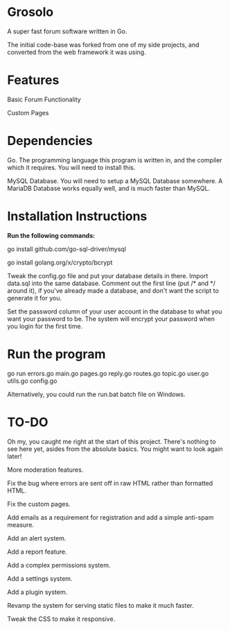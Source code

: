 # Grosolo

A super fast forum software written in Go.

The initial code-base was forked from one of my side projects, and converted from the web framework it was using.


# Features
Basic Forum Functionality

Custom Pages


# Dependencies

Go. The programming language this program is written in, and the compiler which it requires. You will need to install this.

MySQL Database. You will need to setup a MySQL Database somewhere. A MariaDB Database works equally well, and is much faster than MySQL.


# Installation Instructions

**Run the following commands:**

go install github.com/go-sql-driver/mysql

go install golang.org/x/crypto/bcrypt

Tweak the config.go file and put your database details in there. Import data.sql into the same database. Comment out the first line (put /* and */ around it), if you've already made a database, and don't want the script to generate it for you.

Set the password column of your user account in the database to what you want your password to be. The system will encrypt your password when you login for the first time.


# Run the program

go run errors.go main.go pages.go reply.go routes.go topic.go user.go utils.go config.go

Alternatively, you could run the run.bat batch file on Windows.


# TO-DO

Oh my, you caught me right at the start of this project. There's nothing to see here yet, asides from the absolute basics. You might want to look again later!


More moderation features.

Fix the bug where errors are sent off in raw HTML rather than formatted HTML.

Fix the custom pages.

Add emails as a requirement for registration and add a simple anti-spam measure.

Add an alert system.

Add a report feature.

Add a complex permissions system.

Add a settings system.

Add a plugin system.

Revamp the system for serving static files to make it much faster.

Tweak the CSS to make it responsive.
